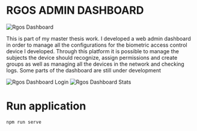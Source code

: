 # RGOS ADMIN DASHBOARD

![Rgos Dashboard](https://orla.dev/wp-content/uploads/2018/04/rgos-full.png)

This is part of my master thesis work. I developed a web admin dashboard in order to manage all the configurations for the biometric access control device I developed. Through this platform it is possible to manage the subjects the device should recognize, assign permissions and create groups as well as managing all the devices in the network and checking logs. Some parts of the dashboard are still under development

![Rgos Dashboard Login](https://orla.dev/wp-content/uploads/2018/04/Schermata-2021-02-19-alle-14.08.07.png)
![Rgos Dashboard Stats](https://orla.dev/wp-content/uploads/2018/04/Schermata-2021-02-19-alle-14.08.46.png)

# Run application

```
npm run serve
```
